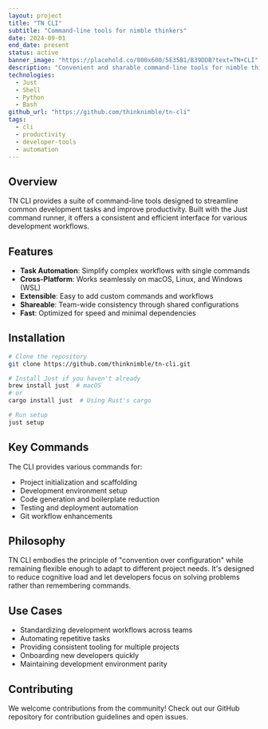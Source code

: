 ```yaml
---
layout: project
title: "TN CLI"
subtitle: "Command-line tools for nimble thinkers"
date: 2024-09-01
end_date: present
status: active
banner_image: "https://placehold.co/800x600/5E35B1/B39DDB?text=TN+CLI"
description: "Convenient and sharable command-line tools for nimble thinkers. A collection of productivity-enhancing CLI utilities for modern development workflows."
technologies:
  - Just
  - Shell
  - Python
  - Bash
github_url: "https://github.com/thinknimble/tn-cli"
tags:
  - cli
  - productivity
  - developer-tools
  - automation
---
```


## Overview

TN CLI provides a suite of command-line tools designed to streamline common development tasks and improve productivity. Built with the Just command runner, it offers a consistent and efficient interface for various development workflows.

## Features

- **Task Automation**: Simplify complex workflows with single commands
- **Cross-Platform**: Works seamlessly on macOS, Linux, and Windows (WSL)
- **Extensible**: Easy to add custom commands and workflows
- **Shareable**: Team-wide consistency through shared configurations
- **Fast**: Optimized for speed and minimal dependencies

## Installation

```bash
# Clone the repository
git clone https://github.com/thinknimble/tn-cli.git

# Install Just if you haven't already
brew install just  # macOS
# or
cargo install just  # Using Rust's cargo

# Run setup
just setup
```

## Key Commands

The CLI provides various commands for:
- Project initialization and scaffolding
- Development environment setup
- Code generation and boilerplate reduction
- Testing and deployment automation
- Git workflow enhancements

## Philosophy

TN CLI embodies the principle of "convention over configuration" while remaining flexible enough to adapt to different project needs. It's designed to reduce cognitive load and let developers focus on solving problems rather than remembering commands.

## Use Cases

- Standardizing development workflows across teams
- Automating repetitive tasks
- Providing consistent tooling for multiple projects
- Onboarding new developers quickly
- Maintaining development environment parity

## Contributing

We welcome contributions from the community! Check out our GitHub repository for contribution guidelines and open issues.